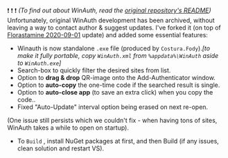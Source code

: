 ❗   ❗   ❗  _(To find out about WinAuth, read the <a href="https://github.com/winauth/winauth">original repository's README</a>)_ 
Unfortunately, original WinAuth development has been archived, without leaving a way to contact author & suggest updates. I've forked it (on top of <a href="https://github.com/Florastamine/winauth">Florastamine 2020-09-01</a> update) and added some essential features:

- Winauth is now standalone `.exe` file (produced by `Costura.Fody`)._[to make it fully portable, copy `WinAuth.xml` from `%appdata%\WinAuth` aside to `WinAuth.exe`]_
- Search-box to quickly filter the desired sites from list.
- Option to **drag & drop** QR-image onto the Add-Authenticator window.
- Option to **auto-copy** the one-time code if the searched result is single.
- Option to **auto-close app**  (to save an extra click) when you copy the code..
- Fixed "Auto-Update" interval option being erased on next re-open.

(One issue still persists which we couldn't fix - when having tons of sites, WinAuth takes a while to open on startup).


* To `Build` , install NuGet packages at first, and then Build (if any issues, clean solution and restart VS).
